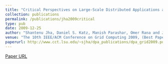 ```yaml
---
title: "Critical Perspectives on Large-Scale Distributed Applications and Production Grids"
collection: publications
permalink: /publications/jha2009critical
type: pub
date: 2009-12-25
author: "Shantenu Jha, Daniel S. Katz, Manish Parashar, Omer Rana and Jon B. Weissman"
venue: "The 10th IEEE/ACM Conference on Grid Computing 2009, (Best Paper Award)"
paperurl: http://www.cct.lsu.edu/~sjha/dpa_publications/dpa_grid2009.pdf
---
```

[Paper URL]("http://www.cct.lsu.edu/~sjha/dpa_publications/dpa_grid2009.pdf")
